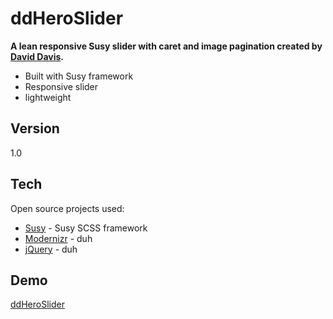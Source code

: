 ddHeroSlider
=========

**A lean responsive Susy slider with caret and image pagination created by [David Davis].**

  - Built with Susy framework
  - Responsive slider
  - lightweight 



Version
----

1.0

Tech
-----------

Open source projects used:

* [Susy] - Susy SCSS framework
* [Modernizr] - duh
* [jQuery] - duh 

Demo
-----------
[ddHeroSlider]

[ddHeroSlider]:http://david-james-davis.com/chproject
[jQuery]:http://jquery.com
[David Davis]:http://david-james-davis.com
[Modernizr]:http://modernizr.com/
[Susy]:http://susy.oddbird.net/

